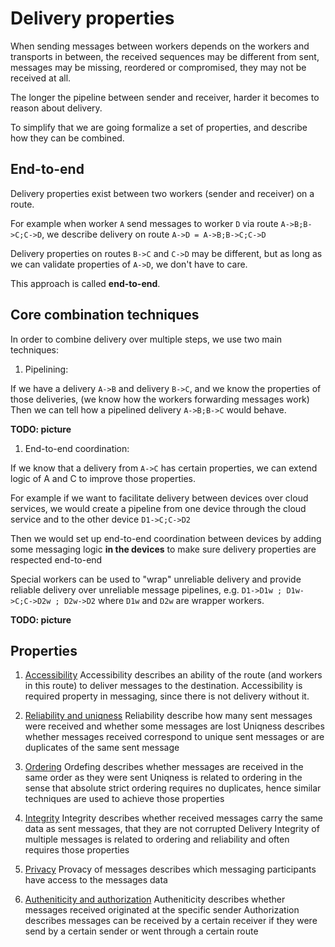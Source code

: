 # Delivery properties

When sending messages between workers depends on the workers and transports in between,
the received sequences may be different from sent, messages may be missing, reordered or compromised,
they may not be received at all.

The longer the pipeline between sender and receiver, harder it becomes to reason about delivery.

To simplify that we are going formalize a set of properties, and describe how they can be combined.

## End-to-end

Delivery properties exist between two workers (sender and receiver) on a route.

For example when worker `A` send messages to worker `D` via route `A->B;B->C;C->D`,
we describe delivery on route `A->D = A->B;B->C;C->D`

Delivery properties on routes `B->C` and `C->D` may be different, but as long as we can validate properties of `A->D`, we don't have to care.

This approach is called **end-to-end**.


## Core combination techniques

In order to combine delivery over multiple steps, we use two main techniques:

1. Pipelining:

If we have a delivery `A->B` and delivery `B->C`, and we know the properties of those deliveries, (we know how the workers forwarding messages work)
Then we can tell how a pipelined delivery `A->B;B->C` would behave.

**TODO: picture**

1. End-to-end coordination:

If we know that a delivery from `A->C` has certain properties, we can extend logic of A and C to improve those properties.

For example if we want to facilitate delivery between devices over cloud services, we would create a pipeline from one device through the cloud service and to the other device `D1->C;C->D2`

Then we would set up end-to-end coordination between devices by adding some messaging logic **in the devices** to make sure delivery properties are respected end-to-end

Special workers can be used to "wrap" unreliable delivery and provide reliable delivery over unreliable message pipelines, e.g. `D1->D1w ; D1w->C;C->D2w ; D2w->D2` where `D1w` and `D2w` are wrapper workers.

**TODO: picture**


## Properties

1. [Accessibility](./Accessibility.md)
  Accessibility describes an ability of the route (and workers in this route) to deliver messages to the destination.
  Accessibility is required property in messaging, since there is not delivery without it.

1. [Reliability and uniqness](./Reliability.md)
  Reliability describe how many sent messages were received and whether some messages are lost
  Uniqness describes whether messages received correspond to unique sent messages or are duplicates of the same sent message

1. [Ordering](./Ordering.md)
  Ordefing describes whether messages are received in the same order as they were sent
  Uniqness is related to ordering in the sense that absolute strict ordering requires no duplicates, hence similar techniques are used to achieve those properties

1. [Integrity](./Integrity.md)
  Integrity describes whether received messages carry the same data as sent messages, that they are not corrupted
  Delivery Integrity of multiple messages is related to ordering and reliability and often requires those properties

1. [Privacy](./Privacy.md)
  Provacy of messages describes which messaging participants have access to the messages data

1. [Autheniticity and authorization](./Trust.md)
   Autheniticity describes whether messages received originated at the specific sender
   Authorization describes messages can be received by a certain receiver if they were send by a certain sender or went through a certain route

